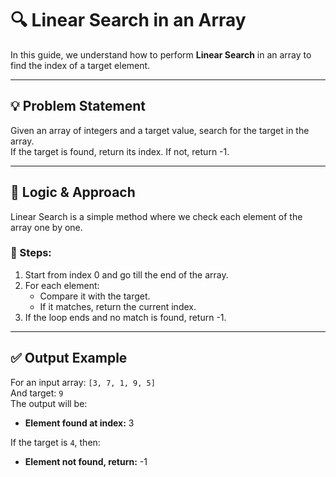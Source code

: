 # 🔍 Linear Search in an Array

In this guide, we understand how to perform **Linear Search** in an array to find the index of a target element.

---

## 💡 Problem Statement

Given an array of integers and a target value, search for the target in the array.  
If the target is found, return its index. If not, return -1.

---

## 🧠 Logic & Approach

Linear Search is a simple method where we check each element of the array one by one.

### 🔄 Steps:

1. Start from index 0 and go till the end of the array.
2. For each element:
   - Compare it with the target.
   - If it matches, return the current index.
3. If the loop ends and no match is found, return -1.

---

## ✅ Output Example

For an input array: `[3, 7, 1, 9, 5]`  
And target: `9`  
The output will be:

- **Element found at index:** 3

If the target is `4`, then:

- **Element not found, return:** -1
